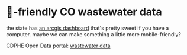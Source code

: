 # 📱-friendly CO wastewater data

the state has [an arcgis dashboard](https://cdphe.maps.arcgis.com/apps/dashboards/d79cf93c3938470ca4bcc4823328946b) that's pretty sweet if you have a computer. maybe we can make something a little more mobile-friendly?

CDPHE Open Data portal: [wastewater data](https://data-cdphe.opendata.arcgis.com/datasets/CDPHE::cdphe-covid19-wastewater-dashboard-data/about)


